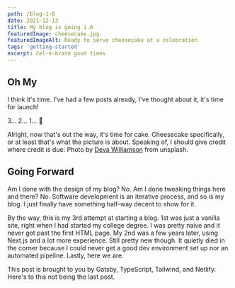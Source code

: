 ```yaml
---
path: /blog-1-0
date: 2021-12-13
title: My blog is going 1.0
featuredImage: cheesecake.jpg
featuredImageAlt: Ready to serve cheesecake at a celebration
tags: 'getting-started'
excerpt: Cel-e-brate good times
---
```

## Oh My
I think it's time. I've had a few posts already, I've thought about it, it's time for launch!

3... 2... 1... 🚀

Alright, now that's out the way, it's time for cake. Cheesecake specifically, or at least that's what the picture is about. Speaking of, I should give credit where credit is due: Photo by [Deva Williamson](https://unsplash.com/@biglaughkitchen?utm_source=unsplash&utm_medium=referral&utm_content=creditCopyText) from unsplash.

## Going Forward
Am I done with the design of my blog? No. Am I done tweaking things here and there? No. Software development is an iterative process, and so is my blog. I just finally have something half-way decent to show for it.

By the way, this is my 3rd attempt at starting a blog. 1st was just a vanilla site, right when I had started my college degree. I was pretty naive and it never got past the first HTML page. My 2nd was a few years later, using Next.js and a lot more experience. Still pretty new though. It quietly died in the corner because I could never get a good dev environment set up nor an automated pipeline. Lastly, here we are.

This post is brought to you by Gatsby, TypeScript, Tailwind, and Netlify. Here's to this not being the last post.